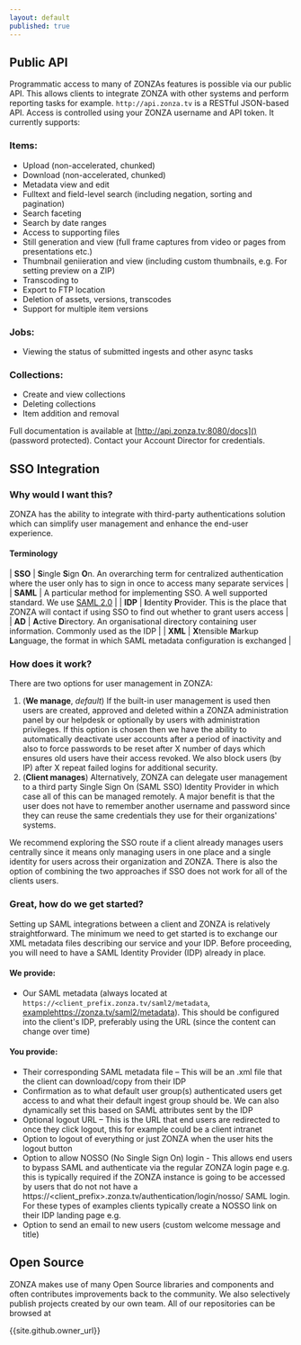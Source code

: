 ```yaml
---
layout: default
published: true
---
```


## Public API

Programmatic access to many of ZONZAs features is possible via our public API.
This allows clients to integrate ZONZA with other systems and perform reporting
tasks for example. `http://api.zonza.tv` is a RESTful JSON-based API. Access is
controlled using your ZONZA username and API token. It currently supports:

### Items:
* Upload (non-accelerated, chunked)
* Download (non-accelerated, chunked)
* Metadata view and edit
* Fulltext and field-level search (including negation, sorting and pagination)
* Search faceting
* Search by date ranges
* Access to supporting files
* Still generation and view (full frame captures from video or pages from
  presentations etc.)
* Thumbnail geniieration and view (including custom thumbnails, e.g. For
  setting preview on a ZIP)
* Transcoding to
* Export to FTP location
* Deletion of assets, versions, transcodes
* Support for multiple item versions

### Jobs:
* Viewing the status of submitted ingests and other async tasks

### Collections:
* Create and view collections
* Deleting collections
* Item addition and removal

Full documentation is available at [http://api.zonza.tv:8080/docs]()
(password protected). Contact your Account Director for credentials.

## SSO Integration

### Why would I want this?
ZONZA has the ability to integrate with third-party authentications solution
which can simplify user management and enhance the end-user experience.

#### Terminology

| **SSO**   | <b>S</b>ingle <b>S</b>ign <b>O</b>n. An overarching term for centralized authentication where the user only has to sign in once to access many separate services |
| **SAML**  | A particular method for implementing SSO. A well supported standard. We use [SAML 2.0](http://en.wikipedia.org/wiki/SAML_2.0) |
| **IDP**   | **I**dentity <b>P</b>rovider. This is the place that ZONZA will contact if using SSO to find out whether to grant users access |
| **AD**    | **A**ctive <b>D</b>irectory. An organisational directory containing user information. Commonly used as the IDP |
| **XML**   | <b>X</b>tensible <b>M</b>arkup <b>L</b>anguage, the format in which SAML metadata configuration is exchanged |

### How does it work?
There are two options for user management in ZONZA:

1. (**We manage**, *default*) If the built-in user management is used then
   users are created, approved and deleted within a ZONZA administration panel
   by our helpdesk or optionally by users with administration privileges. If
   this option is chosen then we have the ability to automatically deactivate
   user accounts after a period of inactivity and also to force passwords to be
   reset after X number of days which ensures old users have their access
   revoked. We also block users (by IP) after X repeat failed logins for
   additional security.
2. (**Client manages**) Alternatively, ZONZA can delegate user management to a
   third party Single Sign On (SAML SSO) Identity Provider in which case all of
   this can be managed remotely. A major benefit is that the user does not have
   to remember another username and password since they can reuse the same
   credentials they use for their organizations' systems.

We recommend exploring the SSO route if a client already manages users
centrally since it means only managing users in one place and a single identity
for users across their organization and ZONZA. There is also the option of
    combining the two approaches if SSO does not work for all of the clients
    users.

### Great, how do we get started?
Setting up SAML integrations between a client and ZONZA is relatively
straightforward. The minimum we need to get started is to exchange our XML
metadata files describing our service and your IDP. Before proceeding, you will
need to have a SAML Identity Provider (IDP) already in place.

#### We provide:
* Our SAML metadata (always located at
  `https://<client_prefix.zonza.tv/saml2/metadata`,
  [example]()https://zonza.tv/saml2/metadata). This should be configured into
  the client's IDP, preferably using   the URL (since the content can change
  over time)

#### You provide:
* Their corresponding SAML metadata file – This will be an .xml file that the
  client can download/copy from their IDP
* Confirmation as to what default user group(s) authenticated users get access
  to and what their default ingest group should be. We can also dynamically set
  this based on SAML attributes sent by the IDP
* Optional logout URL – This is the URL that end users are redirected to once
  they click logout, this for example could be a client intranet
* Option to logout of everything or just ZONZA when the user hits the logout
  button
* Option to allow NOSSO (No Single Sign On) login - This allows end users to
  bypass SAML and authenticate via the regular ZONZA login page e.g. this is
  typically required if the ZONZA instance is going to be accessed by users
  that do not not have a
  https://<client_prefix>.zonza.tv/authentication/login/nosso/ SAML login. For
  these types of examples clients typically create a NOSSO link on their IDP
  landing page e.g.
* Option to send an email to new users (custom welcome message and title)


## Open Source

ZONZA makes use of many Open Source libraries and components and often
contributes improvements back to the community. We also selectively publish
projects created by our own team. All of our repositories can be browsed at

{{site.github.owner_url}}
